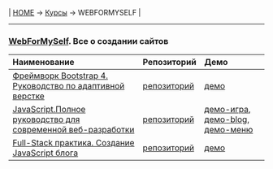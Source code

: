 | [HOME](https://github.com/vik-vavilikhin/vik-vavilikhin.github.io) 
&rarr; [Курсы](https://github.com/vik-vavilikhin/Courses) &rarr; WEBFORMYSELF |

-------------------------------------------------------------------------------
### **[WebForMySelf](https://webformyself.com/). Все о создании сайтов**
|                      Наименование                      | Репозиторий | Демо |
|:-------------------------------------------------------|:------------|:-----|
|[Фреймворк Bootstrap 4. Руководство по адаптивной верстке](https://webformyself.com/bootstrap/?utm_medium=systema&utm_source=nashikursi&utm_campaign=bootstrap)|[репозиторий](https://github.com/vik-vavilikhin/WebForMySelf/tree/master/HTML/Bootstrap4)|[демо](https://vik-vavilikhin.github.io/Bootstrap4/)|
|[JavaScript.Полное руководство для современной веб-разработки](https://webformyself.com/javascript/?utm_medium=systema&utm_source=nashikursi&utm_campaign=javascript)|[репозиторий](https://github.com/vik-vavilikhin/WebForMySelf/tree/master/JS/JavaScript/JScourse)|[демо-игра](https://vik-vavilikhin.github.io/WebForMySelf/JS/JavaScript/JScourse/practice/game_ClikToBlock),  [демо-blog](https://vik-vavilikhin.github.io/WebForMySelf/JS/JavaScript/JScourse/practice/blog/dist),  [демо-меню](https://vik-vavilikhin.github.io/WebForMySelf/JS/JavaScript/JScourse/theory/block_07)|
|[ Full-Stack практика. Создание JavaScript блога](https://www.youtube.com/watch?v=ixVQjTwqfe0&list=PLD-piGJ3Dtl2zA18HzryjQy9Dwa_1Hjs1)|[репозиторий](https://github.com/vik-vavilikhin/WebForMySelf/tree/master/JS/FullStackPractic)|[демо]()|
